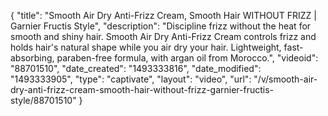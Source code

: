{
    "title": "Smooth Air Dry Anti-Frizz Cream, Smooth Hair WITHOUT FRIZZ | Garnier Fructis Style",
    "description": "Discipline frizz without the heat for smooth and shiny hair. Smooth Air Dry Anti-Frizz Cream controls frizz and holds hair's natural shape while you air dry your hair. Lightweight, fast-absorbing, paraben-free formula, with argan oil from Morocco.",
    "videoid": "88701510",
    "date_created": "1493333816",
    "date_modified": "1493333905",
    "type": "captivate",
    "layout": "video",
    "url": "\/v\/smooth-air-dry-anti-frizz-cream-smooth-hair-without-frizz-garnier-fructis-style\/88701510"
}